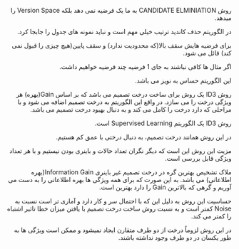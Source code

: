 
<div dir="rtl">

روش CANDIDATE ELMINIATION به ما یک فرضیه نمی دهد بلکه Version Space را میدهد.
  
در الگوریتم حذف کاندید ترتیب خیلی مهم است و نباید نمونه های جدول را جابجا کرد.
  
برای فرضیه هایش سقف بالا(که محدودیت ندارد) و سقف پایین(هیچ چیزی را قبول نمی کند) قائل می شود.
  
اگر مثال ها کافی نباشند به جای 1 فرضیه چند فرضیه خواهیم داشت.
  
این الگوریتم حساس به نویز می باشد.


روش ID3 یک روش برای ساخت درخت تصمیم می باشد که بر اساس Gain(بهره) هر ویژگی درخت را می سازد. در واقع این الگوریتم به درخت تصمیم اضافه می شود و با مراحلی که دارد درخت را کامل می کند و به دنبال بهبود درخت تصمیم می باشد.
  
روش ID3 یک الگوریتم Supervised Learning است.

در این روش همانند درخت تصمیم، به دنبال درختی با عمق کم هستیم.

مزیت این روش این است که دیگر نگران تعداد حالات و باینری بودن نیستیم و با هر تعداد ویژگی قابل بررسی است.

ملاک تشخیص بهترین گره در درخت تصمیم غیر باینری Information Gain(بهره اطلاعاتی) می باشد. به این صورت که برای همه ویژگی ها بهره اطلاعاتی را به دست می آوریم و گرهی که بالاترین Gain را دارد بهترین است.


حساسیت این روش به دلیل این که با احتمال سر و کار دارد و آماری تر است نسبت به Noise کمتر است و به نسبت روش ساخت درخت تصمیم با یافتن میزان خطا تاثیر اشتباه را کمتر می کند.
  
در این روش لزوماً درخت از دو طرف متقارن ایجاد نمیشود و ممکن است ویژگی ها به طور یکسان در دو طرف وجود نداشته باشند.
</div>


